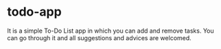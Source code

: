 # todo-app

It is a simple To-Do List app in which you can add and remove tasks.
You can go through it and all suggestions and advices are welcomed.
